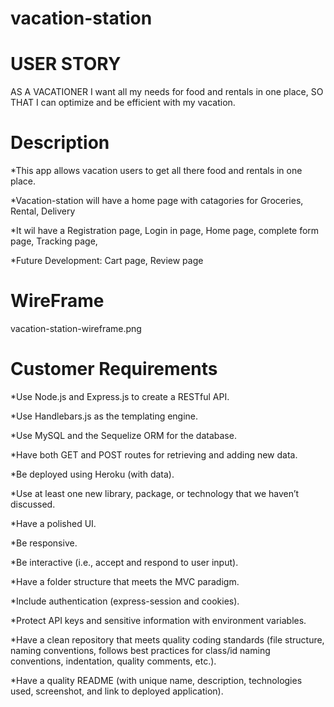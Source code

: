 # vacation-station

# USER STORY
 AS A VACATIONER I want all my needs for food and rentals in one place, SO THAT I can optimize and be efficient with my vacation.
 
 # Description
*This app allows vacation users to get all there food and rentals in one place.

*Vacation-station will have a home page with catagories for Groceries, Rental, Delivery

*It wil have a Registration page, Login in page, Home page, complete form page, Tracking page, 

*Future Development: Cart page, Review page

# WireFrame
vacation-station-wireframe.png 

# Customer Requirements
*Use Node.js and Express.js to create a RESTful API.

*Use Handlebars.js as the templating engine.

*Use MySQL and the Sequelize ORM for the database.

*Have both GET and POST routes for retrieving and adding new data.

*Be deployed using Heroku (with data).

*Use at least one new library, package, or technology that we haven’t discussed.

*Have a polished UI.

*Be responsive.

*Be interactive (i.e., accept and respond to user input).

*Have a folder structure that meets the MVC paradigm.

*Include authentication (express-session and cookies).

*Protect API keys and sensitive information with environment variables.

*Have a clean repository that meets quality coding standards (file structure, naming conventions, follows best practices for class/id naming conventions, indentation, quality comments, etc.).

*Have a quality README (with unique name, description, technologies used, screenshot, and link to deployed application).